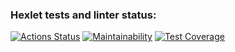 ### Hexlet tests and linter status:
[![Actions Status](https://github.com/DianaLoo/java-project-71/actions/workflows/hexlet-check.yml/badge.svg)](https://github.com/DianaLoo/java-project-71/actions)
[![Maintainability](https://api.codeclimate.com/v1/badges/b2c4f0ce7e161b8f27fd/maintainability)](https://codeclimate.com/github/DianaLoo/java-project-71/maintainability)
[![Test Coverage](https://api.codeclimate.com/v1/badges/b2c4f0ce7e161b8f27fd/test_coverage)](https://codeclimate.com/github/DianaLoo/java-project-71/test_coverage)

